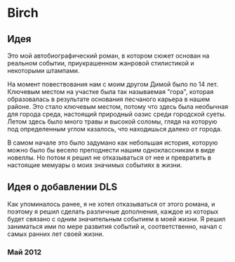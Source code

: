 # Birch

## Идея

Это мой автобиографический роман, в котором сюжет основан на реальном событии, приукрашенном жанровой стилистикой и некоторыми штампами.

На момент повествования нам с моим другом Димой было по 14 лет. Ключевым местом на участке была так называемая "гора", которая образовалась в результате основания песчаного карьера в нашем районе. Это стало ключевым местом, потому что здесь была необычная для города среда, настоящий природный оазис среди городской суеты. Летом здесь было много травы и высокой соломы, глядя на которую под определенным углом казалось, что находишься далеко от города.

В самом начале это было задумано как небольшая история, которую можно было бы весело преподнести нашим одноклассникам в виде новеллы. Но потом я решил не отказываться от нее и превратить в настоящие мемуары о моих значимых событиях в жизни.

## Идея о добавлении DLS

Как упоминалось ранее, я не хотел отказываться от этого романа, и поэтому я решил сделать различные дополнения, каждое из которых будет связано с одним значительным событием в моей жизни. Я решил заниматься ими по мере развития событий и, соответственно, начал с самых ранних лет своей жизни.

### Май 2012
